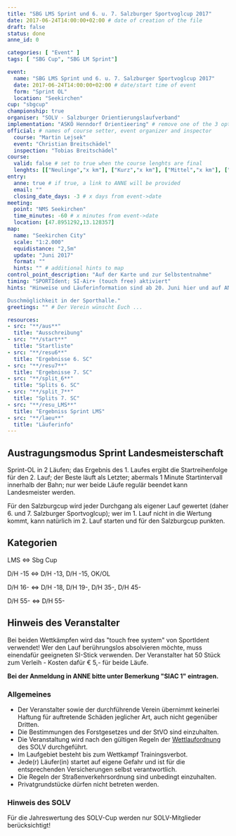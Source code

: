 ```yaml
---
title: "SBG LMS Sprint und 6. u. 7. Salzburger Sportvoglcup 2017"
date: 2017-06-24T14:00:00+02:00 # date of creation of the file
draft: false
status: done
anne_id: 0

categories: [ "Event" ]
tags: [ "SBG Cup", "SBG LM Sprint"]

event:
  name: "SBG LMS Sprint und 6. u. 7. Salzburger Sportvoglcup 2017"
  date: 2017-06-24T14:00:00+02:00 # date/start time of event
  form: "Sprint OL"
  location: "Seekirchen"
cup: "sbgcup"
championship: true
organiser: "SOLV - Salzburger Orientierungslaufverband"
implementation: "ASKÖ Henndorf Orientieering" # remove one of the 3 options
official: # names of course setter, event organizer and inspector
  course: "Martin Lejsek"
  event: "Christian Breitschädel"
  inspection: "Tobias Breitschädel"
course:
  valid: false # set to true when the course lenghts are final
  lenghts: [["Neulinge","x km"], ["Kurz","x km"], ["Mittel","x km"], ["Lang","x km"]]
entry:
  anne: true # if true, a link to ANNE will be provided
  email: ""
  closing_date_days: -3 # x days from event->date
meeting:
  point: "NMS Seekirchen"
  time_minutes: -60 # x minutes from event->date
  location: [47.8951292,13.128357]
map:
  name: "Seekirchen City"
  scale: "1:2.000"
  equidistance: "2,5m"
  update: "Juni 2017"
  format: ""
  hints: "" # additional hints to map
control_point_description: "Auf der Karte und zur Selbstentnahme"
timing: "SPORTIdent; SI-Air+ (touch free) aktiviert"
hints: "Hinweise und Läuferinformation sind ab 20. Juni hier und auf ANNE ersichtlich.

Duschmöglichkeit in der Sporthalle."
greetings: "" # Der Verein wünscht Euch ...

resources:
- src: "**/aus**"
  title: "Ausschreibung"
- src: "**/start**"
  title: "Startliste"
- src: "**/resu6**"
  title: "Ergebnisse 6. SC"
- src: "**/resu7**"
  title: "Ergebnisse 7. SC"
- src: "**/split_6**"
  title: "Splits 6. SC"
- src: "**/split_7**"
  title: "Splits 7. SC"
- src: "**/resu_LMS**"
  title: "Ergebniss Sprint LMS"
- src: "**/laeu**"
  title: "Läuferinfo"
---
```


## Austragungsmodus Sprint Landesmeisterschaft

Sprint-OL in 2 Läufen; das Ergebnis des 1. Laufes ergibt die Startreihenfolge für den 2. Lauf; der Beste läuft als Letzter; abermals 1 Minute Startintervall innerhalb der Bahn; nur wer beide Läufe regulär beendet kann Landesmeister werden.

Für den Salzburgcup wird jeder Durchgang als eigener Lauf gewertet (daher 6. und 7. Salzburger Sportvoglcup); wer im 1. Lauf nicht in die Wertung kommt, kann natürlich im 2. Lauf starten und für den Salzburgcup punkten.

## Kategorien

LMS <=> Sbg Cup

D/H -15 <=> D/H -13, D/H -15, OK/OL

D/H 16- <=> D/H -18, D/H 19-, D/H 35-, D/H 45-

D/H 55- <=> D/H 55-

## Hinweis des Veranstalter

Bei beiden Wettkämpfen wird das "touch free system" von SportIdent verwendet! Wer den Lauf berührungslos absolvieren möchte, muss einendafür geeigneten SI-Stick verwenden. Der Veranstalter hat 50 Stück zum Verleih - Kosten dafür € 5,- für beide Läufe.

**Bei der Anmeldung in ANNE bitte unter Bemerkung "SIAC 1" eintragen.**

### Allgemeines

- Der Veranstalter sowie der durchführende Verein übernimmt keinerlei Haftung für auftretende Schäden jeglicher Art, auch nicht gegenüber Dritten.
- Die Bestimmungen des Forstgesetzes und der StVO sind einzuhalten.
- Die Veranstaltung wird nach den gültigen Regeln der [Wettlaufordnung](../../wettlaufordnung) des SOLV durchgeführt.
- Im Laufgebiet besteht bis zum Wettkampf Trainingsverbot.
- Jede\(r) Läufer(in) startet auf eigene Gefahr und ist für die entsprechenden Versicherungen selbst verantwortlich.
- Die Regeln der Straßenverkehrsordnung sind unbedingt einzuhalten.
- Privatgrundstücke dürfen nicht betreten werden.

### Hinweis des SOLV
Für die Jahreswertung des SOLV-Cup werden nur SOLV-Mitglieder berücksichtigt!